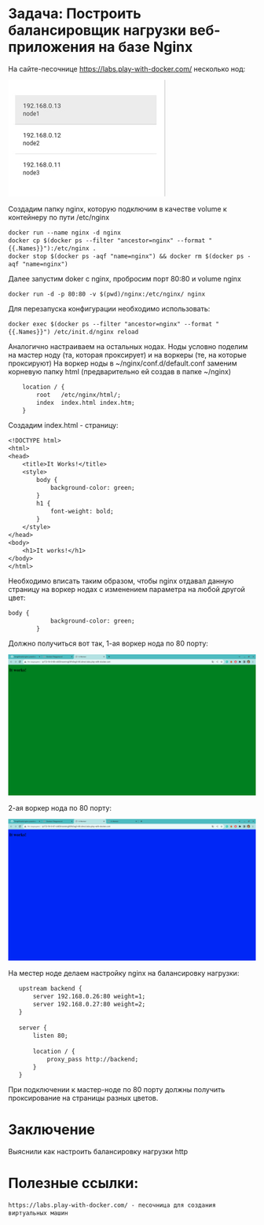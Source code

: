 # Задача: Построить балансировщик нагрузки веб-приложения на базе Nginx
На сайте-песочнице https://labs.play-with-docker.com/ несколько нод:

![screenshot](/screenshots/node-nginx.jpg)

Создадим папку nginx, которую подключим в качестве volume к контейнеру по пути /etc/nginx
```
docker run --name nginx -d nginx
docker cp $(docker ps --filter "ancestor=nginx" --format "{{.Names}}"):/etc/nginx .
docker stop $(docker ps -aqf "name=nginx") && docker rm $(docker ps -aqf "name=nginx")
```
Далее запустим doker с nginx, пробросим порт 80:80 и volume nginx
```
docker run -d -p 80:80 -v $(pwd)/nginx:/etc/nginx/ nginx
```
Для перезапуска конфигурации необходимо использовать:
```
docker exec $(docker ps --filter "ancestor=nginx" --format "{{.Names}}") /etc/init.d/nginx reload
```

Аналогично настраиваем на остальных нодах.
Ноды условно поделим на мастер ноду (та, которая проксирует) и на воркеры (те, на которые проксируют)
На воркер ноды в ~/nginx/conf.d/default.conf заменим корневую папку html (предварительно ей создав в папке ~/nginx)
```
    location / {
        root   /etc/nginx/html/;
        index  index.html index.htm;
    }

```

Создадим index.html - страницу:
```
<!DOCTYPE html>
<html>
<head>
    <title>It Works!</title>
    <style>
        body {
            background-color: green;
        }
        h1 {
            font-weight: bold;
        }
    </style>
</head>
<body>
    <h1>It works!</h1>
</body>
</html>
```

Необходимо вписать таким образом, чтобы nginx отдавал данную страницу на воркер нодах с изменением параметра на любой другой цвет:
```
body {
            background-color: green;
        }
```

Должно получиться вот так, 1-ая воркер нода по 80 порту:

![screenshot](/screenshots/work_node_1.png)

2-ая воркер нода по 80 порту:

![screenshot](/screenshots/work_node_2.png)

На местер ноде  делаем настройку nginx на балансировку нагрузки:
```
   upstream backend {
       server 192.168.0.26:80 weight=1;
       server 192.168.0.27:80 weight=2;
   }

   server {
       listen 80;

       location / {
           proxy_pass http://backend;
       }
   }
```
При подключении к мастер-ноде по 80 порту должны получить проксирование на страницы разных цветов.

# Заключение

Выяснили как настроить балансировку нагрузки http 

#  Полезные ссылки:
```
https://labs.play-with-docker.com/ - песочница для создания виртуальных машин
```
